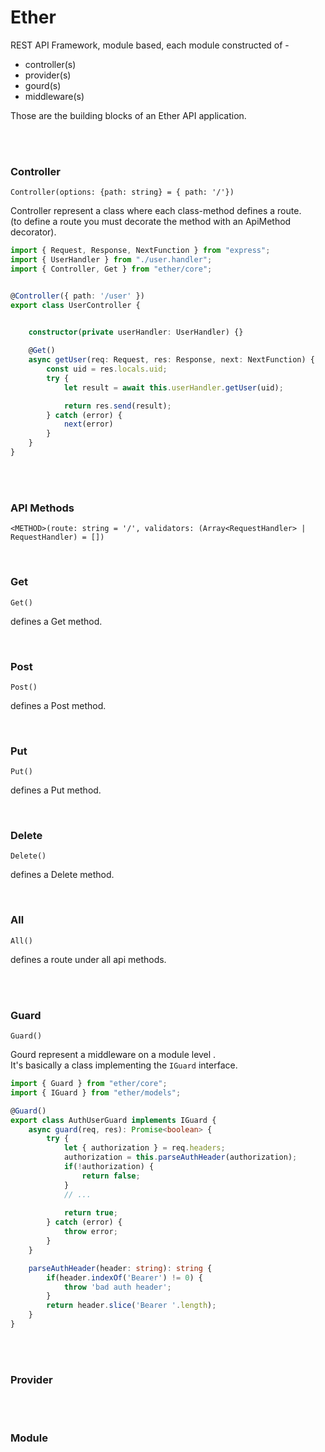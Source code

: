 # Ether

REST API Framework, module based, each module constructed of - 
+ controller(s) 
+ provider(s) 
+ gourd(s) 
+ middleware(s)

Those are the building blocks of an Ether API application.

<br>
<br>

### Controller
`Controller(options: {path: string} = { path: '/'})`

Controller represent a class where each class-method defines a route. <br>
(to define a route you must decorate the method with an ApiMethod decorator).

```ts
import { Request, Response, NextFunction } from "express";
import { UserHandler } from "./user.handler";
import { Controller, Get } from "ether/core";


@Controller({ path: '/user' })
export class UserController {


    constructor(private userHandler: UserHandler) {}
    
    @Get()
    async getUser(req: Request, res: Response, next: NextFunction) {
        const uid = res.locals.uid;
        try {
            let result = await this.userHandler.getUser(uid);

            return res.send(result);
        } catch (error) {
            next(error)
        }
    }
}
```

<br>
<br>


### API Methods

`<METHOD>(route: string = '/', validators: (Array<RequestHandler> | RequestHandler) = [])`

<br>

### Get 
`Get()`

defines a Get method.

<br>

### Post 
`Post()`

defines a Post method.

<br>

### Put 
`Put()`

defines a Put method.

<br>

### Delete 
`Delete()`

defines a Delete method.

<br>

### All 
`All()`

defines a route under all api methods.

<br>
<br>

### Guard
`Guard()`

Gourd represent a middleware on a module level . <br>
It's basically a class implementing the `IGuard` interface.

```ts
import { Guard } from "ether/core";
import { IGuard } from "ether/models";

@Guard() 
export class AuthUserGuard implements IGuard {
    async guard(req, res): Promise<boolean> {
        try {
            let { authorization } = req.headers;
            authorization = this.parseAuthHeader(authorization);
            if(!authorization) {
                return false;   
            }
            // ...
            
            return true;
        } catch (error) {
            throw error;
        } 
    }

    parseAuthHeader(header: string): string {
        if(header.indexOf('Bearer') != 0) {
            throw 'bad auth header';
        }
        return header.slice('Bearer '.length);
    }
}
```

<br>
<br>

### Provider


<br>
<br>

### Module